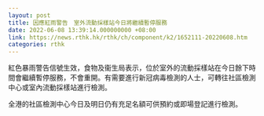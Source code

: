 ```yaml
---
layout: post
title: 因應紅雨警告　室外流動採樣站今日將繼續暫停服務
date: 2022-06-08 13:39:14.000000000 +08:00
link: https://news.rthk.hk/rthk/ch/component/k2/1652111-20220608.htm
categories: rthk
---
```


紅色暴雨警告信號生效，食物及衞生局表示，位於室外的流動採樣站在今日餘下時間會繼續暫停服務，不會重開。有需要進行新冠病毒檢測的人士，可轉往社區檢測中心或室內流動採樣站進行檢測。

全港的社區檢測中心今日及明日仍有充足名額可供預約或即場登記進行檢測。
